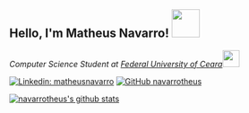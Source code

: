<h2> Hello, I'm Matheus Navarro! <img src="https://media.giphy.com/media/bcKmIWkUMCjVm/source.gif" width="50"></h2>
<p><em>Computer Science Student at <a href="https://cc.ufc.br/">Federal University of Ceara</a><img src="https://media.giphy.com/media/U3PPYWIvtXFQrhphSL/source.gif" width="30"><!-- </br>Fullstack Developer at <a href="https://insightlab.ufc.br">Insight Lab</a><img src="https://media.giphy.com/media/WUlplcMpOCEmTGBtBW/giphy.gif" width="30"> --> 
</em></p>

<!-- [![Twitter: navarrotheus](https://img.shields.io/twitter/follow/navarrotheus?style=social)](https://twitter.com/navarrotheus) -->
[![Linkedin: matheusnavarro](https://img.shields.io/badge/-matheusnavarro-blue?style=flat-square&logo=Linkedin&logoColor=white&link=https://www.linkedin.com/in/matheusnavarro/)](https://www.linkedin.com/in/matheusnavarro)
[![GitHub navarrotheus](https://img.shields.io/github/followers/navarrotheus?label=follow&style=social)](https://github.com/navarrotheus)

[![navarrotheus's github stats](https://github-readme-stats.vercel.app/api?username=navarrotheus)](https://github.com/navarrotheus/github-readme-stats)

